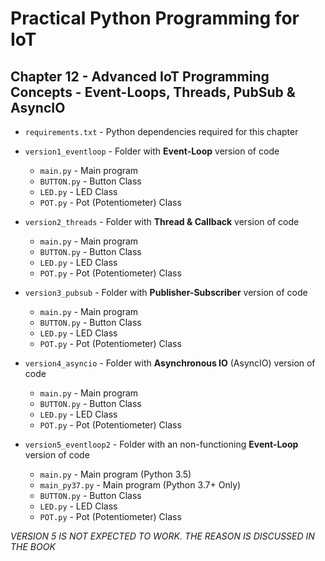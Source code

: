 # Practical Python Programming for IoT

## Chapter 12 - Advanced IoT Programming Concepts - Event-Loops, Threads, PubSub &amp; AsyncIO

* `requirements.txt` - Python dependencies required for this chapter

* `version1_eventloop` - Folder with __Event-Loop__ version of code
  * `main.py` - Main program
  * `BUTTON.py` - Button Class
  * `LED.py` - LED Class
  * `POT.py` - Pot (Potentiometer) Class

* `version2_threads` - Folder with __Thread &amp; Callback__ version of code
  * `main.py` - Main program
  * `BUTTON.py` - Button Class
  * `LED.py` - LED Class
  * `POT.py` - Pot (Potentiometer) Class

* `version3_pubsub` - Folder with __Publisher-Subscriber__ version of code
  * `main.py` - Main program
  * `BUTTON.py` - Button Class
  * `LED.py` - LED Class
  * `POT.py` - Pot (Potentiometer) Class

* `version4_asyncio` - Folder with __Asynchronous IO__ (AsyncIO) version of code
  * `main.py` - Main program
  * `BUTTON.py` - Button Class
  * `LED.py` - LED Class
  * `POT.py` - Pot (Potentiometer) Class

* `version5_eventloop2` - Folder with an non-functioning __Event-Loop__ version of code
  * `main.py` - Main program (Python 3.5)
  * `main_py37.py` - Main program (Python 3.7+ Only)
  * `BUTTON.py` - Button Class
  * `LED.py` - LED Class
  * `POT.py` - Pot (Potentiometer) Class

_VERSION 5 IS NOT EXPECTED TO WORK. THE REASON IS DISCUSSED IN THE BOOK_

